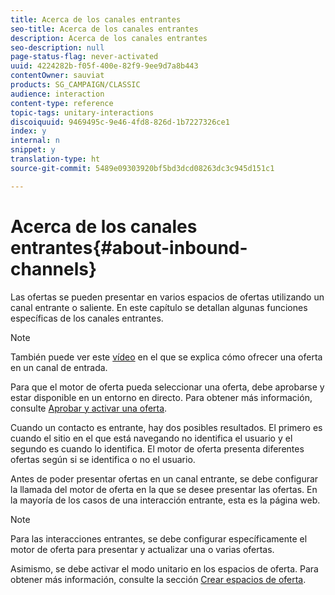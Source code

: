 ```yaml
---
title: Acerca de los canales entrantes
seo-title: Acerca de los canales entrantes
description: Acerca de los canales entrantes
seo-description: null
page-status-flag: never-activated
uuid: 4224282b-f05f-400e-82f9-9ee9d7a8b443
contentOwner: sauviat
products: SG_CAMPAIGN/CLASSIC
audience: interaction
content-type: reference
topic-tags: unitary-interactions
discoiquuid: 9469495c-9e46-4fd8-826d-1b7227326ce1
index: y
internal: n
snippet: y
translation-type: ht
source-git-commit: 5489e09303920bf5bd3dcd08263dc3c945d151c1

---
```



# Acerca de los canales entrantes{#about-inbound-channels}

Las ofertas se pueden presentar en varios espacios de ofertas utilizando un canal entrante o saliente. En este capítulo se detallan algunas funciones específicas de los canales entrantes.

>[!NOTE]
>
>También puede ver este [vídeo](https://helpx.adobe.com/campaign/classic/how-to/deliver-an-offer-on-inbound-channel-in-acv6.html) en el que se explica cómo ofrecer una oferta en un canal de entrada.

Para que el motor de oferta pueda seleccionar una oferta, debe aprobarse y estar disponible en un entorno en directo. Para obtener más información, consulte [Aprobar y activar una oferta](../../interaction/using/approving-and-activating-an-offer.md).

Cuando un contacto es entrante, hay dos posibles resultados. El primero es cuando el sitio en el que está navegando no identifica el usuario y el segundo es cuando lo identifica. El motor de oferta presenta diferentes ofertas según si se identifica o no el usuario.

Antes de poder presentar ofertas en un canal entrante, se debe configurar la llamada del motor de oferta en la que se desee presentar las ofertas. En la mayoría de los casos de una interacción entrante, esta es la página web.

>[!NOTE]
>
>Para las interacciones entrantes, se debe configurar específicamente el motor de oferta para presentar y actualizar una o varias ofertas.
>
>Asimismo, se debe activar el modo unitario en los espacios de oferta. Para obtener más información, consulte la sección [Crear espacios de oferta](../../interaction/using/creating-offer-spaces.md).
